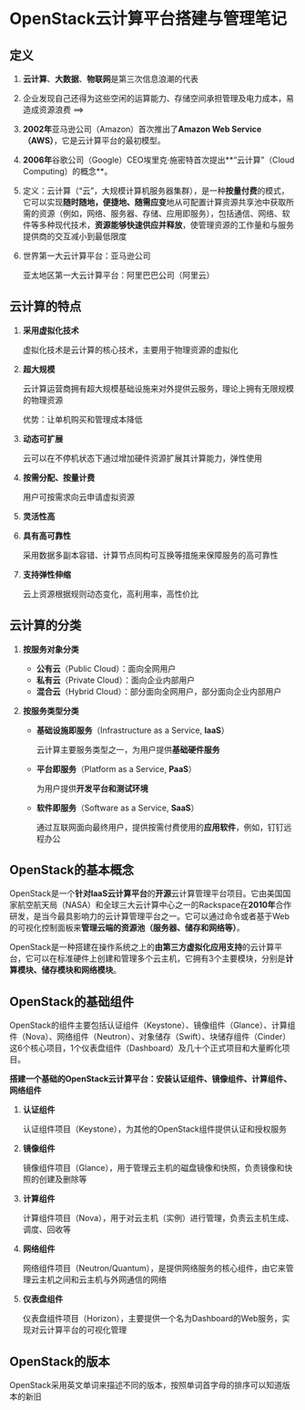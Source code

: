 # OpenStack云计算平台搭建与管理笔记

## 定义

1. **云计算**、**大数据**、**物联网**是第三次信息浪潮的代表

2. 企业发现自己还得为这些空闲的运算能力、存储空间承担管理及电力成本，易造成资源浪费	==>

3. **2002年**亚马逊公司（Amazon）首次推出了**Amazon Web Service（AWS）**，它是云计算平台的最初模型。

4. **2006年**谷歌公司（Google）CEO埃里克·施密特首次提出**“云计算”（Cloud Computing）的概念**。

5. 定义：云计算（“云”，大规模计算机服务器集群），是一种**按量付费**的模式，它可以实现**随时随地，便捷地、随需应变**地从可配置计算资源共享池中获取所需的资源（例如，网络、服务器、存储、应用即服务），包括通信、网络、软件等多种现代技术，**资源能够快速供应并释放**，使管理资源的工作量和与服务提供商的交互减小到最低限度

6. 世界第一大云计算平台：亚马逊公司

   亚太地区第一大云计算平台：阿里巴巴公司（阿里云）

## 云计算的特点

1. **采用虚拟化技术**

   虚拟化技术是云计算的核心技术，主要用于物理资源的虚拟化

2. **超大规模**

   云计算运营商拥有超大规模基础设施来对外提供云服务，理论上拥有无限规模的物理资源

   优势：让单机购买和管理成本降低

3. **动态可扩展**

   云可以在不停机状态下通过增加硬件资源扩展其计算能力，弹性使用

4. **按需分配、按量计费**

   用户可按需求向云申请虚拟资源

5. **灵活性高**

6. **具有高可靠性**

   采用数据多副本容错、计算节点同构可互换等措施来保障服务的高可靠性

7. **支持弹性伸缩**

   云上资源根据规则动态变化，高利用率，高性价比

## 云计算的分类

1. **按服务对象分类**

   - **公有云**（Public Cloud）：面向全网用户
   - **私有云**（Private Cloud）：面向企业内部用户
   - **混合云**（Hybrid Cloud）：部分面向全网用户，部分面向企业内部用户

2. **按服务类型分类**

   - **基础设施即服务**（Infrastructure as a Service, **laaS**）

     云计算主要服务类型之一，为用户提供**基础硬件服务**

   - **平台即服务**（Platform as a Service, **PaaS**）

     为用户提供**开发平台和测试环境**

   - **软件即服务**（Software as a Service, **SaaS**）

     通过互联网面向最终用户，提供按需付费使用的**应用软件**，例如，钉钉远程办公

## OpenStack的基本概念

OpenStack是一个**针对laaS云计算平台**的**开源**云计算管理平台项目。它由美国国家航空航天局（NASA）和全球三大云计算中心之一的Rackspace在**2010年**合作研发，是当今最具影响力的云计算管理平台之一。它可以通过命令或者基于Web的可视化控制面板来**管理云端的资源池（服务器、储存和网络等）**。

OpenStack是一种搭建在操作系统之上的**由第三方虚拟化应用支持**的云计算平台，它可以在标准硬件上创建和管理多个云主机，它拥有3个主要模块，分别是**计算模块、储存模块和网络模块**。

## OpenStack的基础组件

OpenStack的组件主要包括认证组件（Keystone）、镜像组件（Glance）、计算组件（Nova）、网络组件（Neutron）、对象储存（Swift）、块储存组件（Cinder）这6个核心项目，1个仪表盘组件（Dashboard）及几十个正式项目和大量孵化项目。

**搭建一个基础的OpenStack云计算平台：安装认证组件、镜像组件、计算组件、网络组件**

1. **认证组件**

   认证组件项目（Keystone），为其他的OpenStack组件提供认证和授权服务

2. **镜像组件**

   镜像组件项目（Glance），用于管理云主机的磁盘镜像和快照，负责镜像和快照的创建及删除等

3. **计算组件**

   计算组件项目（Nova），用于对云主机（实例）进行管理，负责云主机生成、调度、回收等

4. **网络组件**

   网络组件项目（Neutron/Quantum），是提供网络服务的核心组件，由它来管理云主机之间和云主机与外网通信的网络

5. **仪表盘组件**

   仪表盘组件项目（Horizon），主要提供一个名为Dashboard的Web服务，实现对云计算平台的可视化管理
## OpenStack的版本

OpenStack采用英文单词来描述不同的版本，按照单词首字母的排序可以知道版本的新旧


